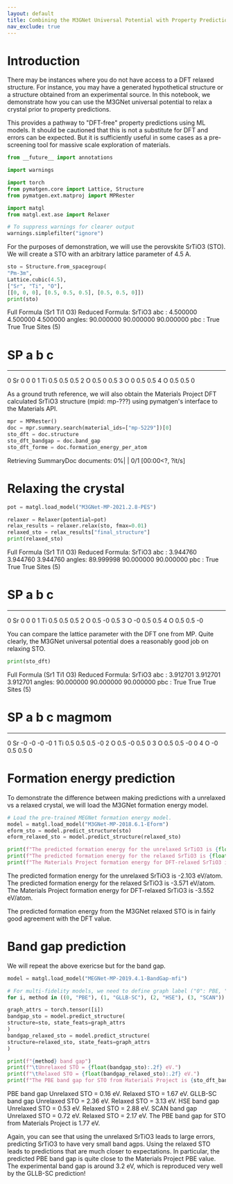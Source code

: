 ```yaml
---
layout: default
title: Combining the M3GNet Universal Potential with Property Prediction Models.md
nav_exclude: true
---
```


# Introduction

There may be instances where you do not have access to a DFT relaxed structure. For instance, you may have a generated hypothetical structure or a structure obtained from an experimental source. In this notebook, we demonstrate how you can use the M3GNet universal potential to relax a crystal prior to property predictions.

This provides a pathway to "DFT-free" property predictions using ML models. It should be cautioned that this is not a substitute for DFT and errors can be expected. But it is sufficiently useful in some cases as a pre-screening tool for massive scale exploration of materials.


```python
from __future__ import annotations

import warnings

import torch
from pymatgen.core import Lattice, Structure
from pymatgen.ext.matproj import MPRester

import matgl
from matgl.ext.ase import Relaxer

# To suppress warnings for clearer output
warnings.simplefilter("ignore")
```

For the purposes of demonstration, we will use the perovskite SrTiO3 (STO). We will create a STO with an arbitrary lattice parameter of 4.5 A.


```python
sto = Structure.from_spacegroup(
"Pm-3m",
Lattice.cubic(4.5),
["Sr", "Ti", "O"],
[[0, 0, 0], [0.5, 0.5, 0.5], [0.5, 0.5, 0]])
print(sto)
```

Full Formula (Sr1 Ti1 O3)
Reduced Formula: SrTiO3
abc   :   4.500000   4.500000   4.500000
angles:  90.000000  90.000000  90.000000
pbc   :       True       True       True
Sites (5)
#  SP      a    b    c
---  ----  ---  ---  ---
0  Sr    0    0    0
1  Ti    0.5  0.5  0.5
2  O     0.5  0    0.5
3  O     0    0.5  0.5
4  O     0.5  0.5  0


As a ground truth reference, we will also obtain the Materials Project DFT calculated SrTiO3 structure (mpid: mp-???) using pymatgen's interface to the Materials API.


```python
mpr = MPRester()
doc = mpr.summary.search(material_ids=["mp-5229"])[0]
sto_dft = doc.structure
sto_dft_bandgap = doc.band_gap
sto_dft_forme = doc.formation_energy_per_atom
```


Retrieving SummaryDoc documents:   0%|          | 0/1 [00:00<?, ?it/s]


# Relaxing the crystal


```python
pot = matgl.load_model("M3GNet-MP-2021.2.8-PES")
```


```python
relaxer = Relaxer(potential=pot)
relax_results = relaxer.relax(sto, fmax=0.01)
relaxed_sto = relax_results["final_structure"]
print(relaxed_sto)
```

Full Formula (Sr1 Ti1 O3)
Reduced Formula: SrTiO3
abc   :   3.944760   3.944760   3.944760
angles:  89.999998  90.000000  90.000000
pbc   :       True       True       True
Sites (5)
#  SP       a     b     c
---  ----  ----  ----  ----
0  Sr     0     0     0
1  Ti     0.5   0.5   0.5
2  O      0.5  -0     0.5
3  O     -0     0.5   0.5
4  O      0.5   0.5  -0


You can compare the lattice parameter with the DFT one from MP. Quite clearly, the M3GNet universal potential does a reasonably good job on relaxing STO.


```python
print(sto_dft)
```

Full Formula (Sr1 Ti1 O3)
Reduced Formula: SrTiO3
abc   :   3.912701   3.912701   3.912701
angles:  90.000000  90.000000  90.000000
pbc   :       True       True       True
Sites (5)
#  SP       a     b     c    magmom
---  ----  ----  ----  ----  --------
0  Sr    -0    -0    -0          -0
1  Ti     0.5   0.5   0.5        -0
2  O      0.5  -0     0.5         0
3  O      0.5   0.5  -0           0
4  O     -0     0.5   0.5         0


# Formation energy prediction

To demonstrate the difference between making predictions with a unrelaxed vs a relaxed crystal, we will load the M3GNet formation energy model.


```python
# Load the pre-trained MEGNet formation energy model.
model = matgl.load_model("M3GNet-MP-2018.6.1-Eform")
eform_sto = model.predict_structure(sto)
eform_relaxed_sto = model.predict_structure(relaxed_sto)

print(f"The predicted formation energy for the unrelaxed SrTiO3 is {float(eform_sto):.3f} eV/atom.")
print(f"The predicted formation energy for the relaxed SrTiO3 is {float(eform_relaxed_sto):.3f} eV/atom.")
print(f"The Materials Project formation energy for DFT-relaxed SrTiO3 is {sto_dft_forme:.3f} eV/atom.")
```

The predicted formation energy for the unrelaxed SrTiO3 is -2.103 eV/atom.
The predicted formation energy for the relaxed SrTiO3 is -3.571 eV/atom.
The Materials Project formation energy for DFT-relaxed SrTiO3 is -3.552 eV/atom.


The predicted formation energy from the M3GNet relaxed STO is in fairly good agreement with the DFT value.

# Band gap prediction

We will repeat the above exericse but for the band gap.


```python
model = matgl.load_model("MEGNet-MP-2019.4.1-BandGap-mfi")

# For multi-fidelity models, we need to define graph label ("0": PBE, "1": GLLB-SC, "2": HSE, "3": SCAN)
for i, method in ((0, "PBE"), (1, "GLLB-SC"), (2, "HSE"), (3, "SCAN")):

graph_attrs = torch.tensor([i])
bandgap_sto = model.predict_structure(
structure=sto, state_feats=graph_attrs
)
bandgap_relaxed_sto = model.predict_structure(
structure=relaxed_sto, state_feats=graph_attrs
)

print(f"{method} band gap")
print(f"\tUnrelaxed STO = {float(bandgap_sto):.2f} eV.")
print(f"\tRelaxed STO = {float(bandgap_relaxed_sto):.2f} eV.")
print(f"The PBE band gap for STO from Materials Project is {sto_dft_bandgap:.2f} eV.")
```

PBE band gap
Unrelaxed STO = 0.16 eV.
Relaxed STO = 1.67 eV.
GLLB-SC band gap
Unrelaxed STO = 2.36 eV.
Relaxed STO = 3.13 eV.
HSE band gap
Unrelaxed STO = 0.53 eV.
Relaxed STO = 2.88 eV.
SCAN band gap
Unrelaxed STO = 0.72 eV.
Relaxed STO = 2.17 eV.
The PBE band gap for STO from Materials Project is 1.77 eV.


Again, you can see that using the unrelaxed SrTiO3 leads to large errors, predicting SrTiO3 to have very small band agps. Using the relaxed STO leads to predictions that are much closer to expectations. In particular, the predicted PBE band gap is quite close to the Materials Project PBE value. The experimental band gap is around 3.2 eV, which is reproduced very well by the GLLB-SC prediction!